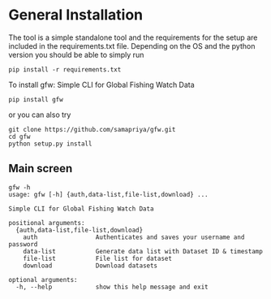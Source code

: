 # General Installation

The tool is a simple standalone tool and the requirements for the setup are included in the requirements.txt file. Depending on the OS and the python version you should be able to simply run

```pip install -r requirements.txt```

To install gfw: Simple CLI for Global Fishing Watch Data

```
pip install gfw
```

or you can also try

```
git clone https://github.com/samapriya/gfw.git
cd gfw
python setup.py install
```

## Main screen

```
gfw -h
usage: gfw [-h] {auth,data-list,file-list,download} ...

Simple CLI for Global Fishing Watch Data

positional arguments:
  {auth,data-list,file-list,download}
    auth                Authenticates and saves your username and password
    data-list           Generate data list with Dataset ID & timestamp
    file-list           File list for dataset
    download            Download datasets

optional arguments:
  -h, --help            show this help message and exit
```
